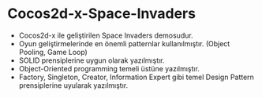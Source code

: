 # Cocos2d-x-Space-Invaders


* Cocos2d-x ile geliştirilen Space Invaders demosudur.
* Oyun geliştirmelerinde en önemli patternlar kullanılmıştır. (Object Pooling, Game Loop)
* SOLID prensiplerine uygun olarak yazılmıştır.
* Object-Oriented programming temeli üstüne yazılmıştır.
* Factory, Singleton, Creator, Information Expert gibi temel Design Pattern prensiplerine uyularak yazılmıştır.
